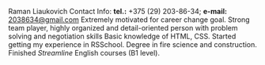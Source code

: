 Raman Liaukovich
Contact Info: **tel.:** +375 (29) 203-86-34; **e-mail:** 2038634@gmail.com
Extremely motivated for career change goal.
Strong team player, highly organized and detail-oriented person with problem solving and negotiation skills
Basic knowledge of HTML, CSS.
Started getting my experience in RSSchool.
Degree in fire science and construction.
Finished *Streamline* English courses (B1 level).
